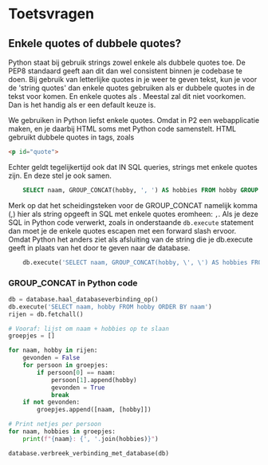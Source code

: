 # Toetsvragen

## Enkele quotes of dubbele quotes?

Python staat bij gebruik strings zowel enkele als dubbele quotes toe. De PEP8 standaard geeft aan dit dan wel consistent binnen je codebase te doen. Bij gebruik van letterlijke quotes in je weer te geven tekst, kun je voor de 'string quotes' dan enkele quotes gebruiken als er dubbele quotes in de tekst voor komen. En enkele quotes als . Meestal zal dit niet voorkomen. Dan is het handig als er een default keuze is.

We gebruiken in Python liefst enkele quotes. Omdat in P2 een webapplicatie maken, en je daarbij HTML soms met Python code samenstelt. HTML gebruikt dubbele quotes in tags, zoals

```html
<p id="quote">
```

Echter geldt tegelijkertijd ook dat IN SQL queries, strings met enkele quotes zijn. En deze stel je ook samen.

```sql
    SELECT naam, GROUP_CONCAT(hobby, ', ') AS hobbies FROM hobby GROUP BY naam ORDER BY naam
```

Merk op dat het scheidingsteken voor de GROUP_CONCAT namelijk komma (,) hier als string opgeeft in SQL met enkele quotes eromheen: ``,``. Als je deze SQL in Python code verwerkt, zoals in onderstaande `db.execute` statement dan moet je de enkele quotes escapen met een forward slash ervoor. Omdat Python het anders ziet als afsluiting van de string die je db.execute geeft in plaats van het door te geven naar de database.

```python
    db.execute('SELECT naam, GROUP_CONCAT(hobby, \', \') AS hobbies FROM hobby GROUP BY naam ORDER BY naam')
```

### GROUP_CONCAT in Python code

```python
db = database.haal_databaseverbinding_op()
db.execute('SELECT naam, hobby FROM hobby ORDER BY naam')
rijen = db.fetchall()

# Vooraf: lijst om naam + hobbies op te slaan
groepjes = []

for naam, hobby in rijen:
    gevonden = False
    for persoon in groepjes:
        if persoon[0] == naam:
            persoon[1].append(hobby)
            gevonden = True
            break
    if not gevonden:
        groepjes.append([naam, [hobby]])

# Print netjes per persoon
for naam, hobbies in groepjes:
    print(f"{naam}: {', '.join(hobbies)}")

database.verbreek_verbinding_met_database(db)
```

